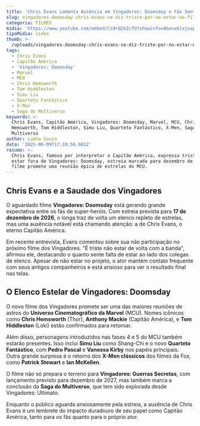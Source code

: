 ```yaml
---
title: 'Chris Evans Lamenta Ausência em Vingadores: Doomsday e Fãs Sentem Falta'
slug: vingadores-doomsday-chris-evans-se-diz-triste-por-no-estar-no-filme
categoria: FILMES
midia: 'https://www.youtube.com/embed/Cs9rQZe2cTU?showinfo=0&enablejsapi=1'
tipoMidia: video
thumb: >-
  /uploads/vingadores-doomsday-chris-evans-se-diz-triste-por-no-estar-no-filme-thumb.png
tags:
  - Chris Evans
  - Capitão América
  - 'Vingadores: Doomsday'
  - Marvel
  - MCU
  - Chris Hemsworth
  - Tom Hiddleston
  - Simu Liu
  - Quarteto Fantástico
  - X-Men
  - Saga do Multiverso
keywords: >-
  Chris Evans, Capitão América, Vingadores: Doomsday, Marvel, MCU, Chris
  Hemsworth, Tom Hiddleston, Simu Liu, Quarteto Fantástico, X-Men, Saga do
  Multiverso
author: Luana Souza
data: '2025-06-09T17:18:56.981Z'
resumo: >-
  Chris Evans, famoso por interpretar o Capitão América, expressa tristeza por
  estar fora de Vingadores: Doomsday, estreia marcada para dezembro de 2026. O
  filme promete uma reunião épica de estrelas do MCU.
---
```


## Chris Evans e a Saudade dos Vingadores

O aguardado filme **Vingadores: Doomsday** está gerando grande expectativa entre os fãs de super-heróis. Com estreia prevista para **17 de dezembro de 2026**, o longa traz de volta um elenco repleto de estrelas, mas uma ausência notável está chamando atenção: a de Chris Evans, o eterno Capitão América.

Em recente entrevista, Evans comentou sobre sua não participação no próximo filme dos Vingadores. "É triste não estar de volta com a banda", afirmou ele, destacando o quanto sente falta de estar ao lado dos colegas de elenco. Apesar de não estar no projeto, o ator mantém contato frequente com seus antigos companheiros e está ansioso para ver o resultado final nas telas.

## O Elenco Estelar de Vingadores: Doomsday

O novo filme dos Vingadores promete ser uma das maiores reuniões de astros do **Universo Cinematográfico da Marvel** (MCU). Nomes icônicos como **Chris Hemsworth** (Thor), **Anthony Mackie** (Capitão América), e **Tom Hiddleston** (Loki) estão confirmados para retornar.

Além disso, personagens introduzidos nas fases 4 e 5 do MCU também estarão presentes. Isso inclui **Simu Liu** como Shang-Chi e o novo **Quarteto Fantástico**, com **Pedro Pascal** e **Vanessa Kirby** nos papéis principais. Outra grande surpresa é o retorno dos **X-Men clássicos** dos filmes da Fox, como **Patrick Stewart** e **Ian McKellen**.

O filme não só prepara o terreno para **Vingadores: Guerras Secretas**, com lançamento previsto para dezembro de 2027, mas também marca a conclusão da **Saga do Multiverso**, que tem sido explorada desde Vingadores: Ultimato.

Enquanto o público aguarda ansiosamente pela estreia, a ausência de Chris Evans é um lembrete do impacto duradouro de seu papel como Capitão América, tanto para os fãs quanto para o próprio ator.
